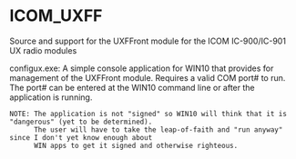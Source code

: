 # ICOM_UXFF
Source and support for the UXFFront module for the ICOM IC-900/IC-901 UX radio modules

configux.exe: A simple console application for WIN10 that provides for management of the UXFFront module.
          Requires a valid COM port# to run.  The port# can be entered at the WIN10 command line or after
          the application is running.
          
    NOTE: The application is not "signed" so WIN10 will think that it is "dangerous" (yet to be determined).
          The user will have to take the leap-of-faith and "run anyway" since I don't yet know enough about
          WIN apps to get it signed and otherwise righteous.
